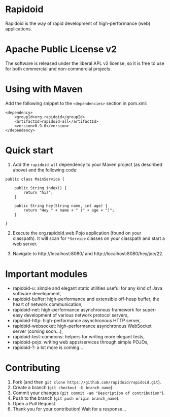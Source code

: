 Rapidoid
========

Rapidoid is the way of rapid development of high-performance (web) applications.

# Apache Public License v2

The software is released under the liberal APL v2 license, so it is free to use for both commercial and non-commercial projects.

# Using with Maven

Add the following snippet to the `<dependencies>` section in pom.xml:

```
<dependency>
    <groupId>org.rapidoid</groupId>
    <artifactId>rapidoid-all</artifactId>
    <version>0.9.0</version>
</dependency>
```

# Quick start

1. Add the `rapidoid-all` dependency to your Maven project (as described above) and the following code:
 
```
public class MainService {

	public String index() {
		return "hi!";
	}

	public String hey(String name, int age) {
		return "Hey " + name + " (" + age + ")";
	}

}
```

2. Execute the org.rapidoid.web.Pojo application (found on your classpath). 
It will scan for `*Service` classes on your classpath and start a web server.

3. Navigate to http://localhost:8080/ and http://localhost:8080/hey/joe/22.

# Important modules

- rapidoid-u: simple and elegant static utilities useful for any kind of Java software development,
- rapidoid-buffer: high-performance and extensible off-heap buffer, the heart of network communication,
- rapidoid-net: high-performance asynchronous framework for super-easy development of various network protocol servers,
- rapidoid-http: high-performance asynchronous HTTP server,
- rapidoid-websocket: high-performance asynchronous WebSocket server (coming soon...),
- rapidoid-test-commons: helpers for writing more elegant tests,
- rapidoid-pojo: writing web apps/services through simple POJOs,
- rapidoid-?: a lot more is coming...

# Contributing

1. Fork (and then `git clone https://github.com/rapidoid/rapidoid.git`).
2. Create a branch (`git checkout -b branch_name`).
3. Commit your changes (`git commit -am "Description of contribution"`).
4. Push to the branch (`git push origin branch_name`).
5. Open a Pull Request.
6. Thank you for your contribution! Wait for a response...

